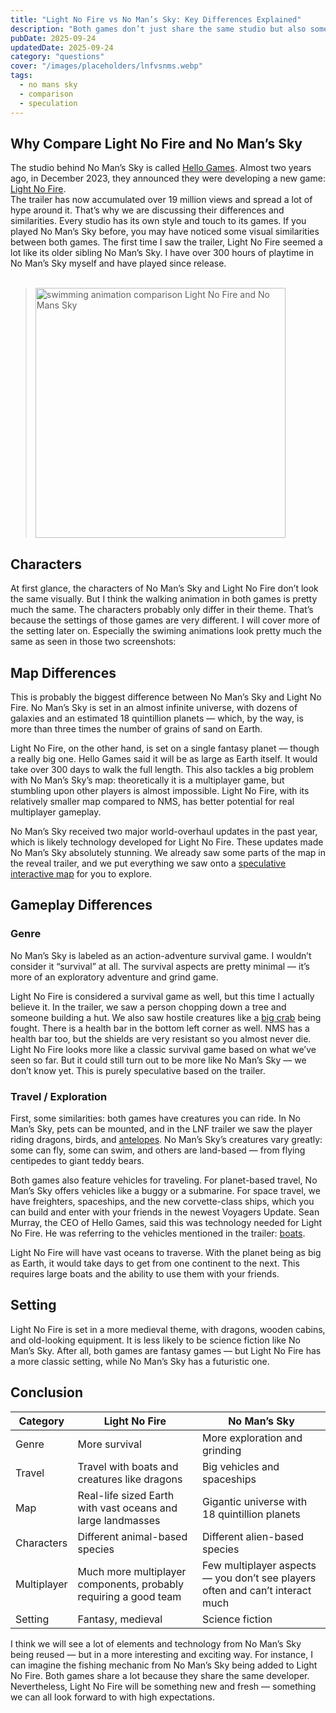 ```yaml
---
title: "Light No Fire vs No Man’s Sky: Key Differences Explained"
description: "Both games don’t just share the same studio but also some key mechanics. This article covers the differences and similarities."
pubDate: 2025-09-24
updatedDate: 2025-09-24
category: "questions"
cover: "/images/placeholders/lnfvsnms.webp"
tags:
  - no mans sky
  - comparison
  - speculation
---
```


## Why Compare Light No Fire and No Man’s Sky

The studio behind No Man’s Sky is called [Hello Games](/guides/questions/who-is-making-light-no-fire/). Almost two years ago, in December 2023, they announced they were developing a new game: [Light No Fire](/guides/questions/game-details-2025/).  
The trailer has now accumulated over 19 million views and spread a lot of hype around it. That’s why we are discussing their differences and similarities. Every studio has its own style and touch to its games. If you played No Man’s Sky before, you may have noticed some visual similarities between both games. The first time I saw the trailer, Light No Fire seemed a lot like its older sibling No Man’s Sky. I have over 300 hours of playtime in No Man’s Sky myself and have played since release.
<br><br>
> <img src="/images/placeholders/swimming_lightnofire_vs_nomanssky.webp" alt="swimming animation comparison Light No Fire and No Mans Sky" width="400" class="rounded-card shadow-soft" />


## Characters

At first glance, the characters of No Man’s Sky and Light No Fire don’t look the same visually. But I think the walking animation in both games is pretty much the same. The characters probably only differ in their theme. That’s because the settings of those games are very different. I will cover more of the setting later on. Especially the swiming animations look pretty much the same as seen in those two screenshots: 

## Map Differences

This is probably the biggest difference between No Man’s Sky and Light No Fire. No Man’s Sky is set in an almost infinite universe, with dozens of galaxies and an estimated 18 quintillion planets — which, by the way, is more than three times the number of grains of sand on Earth.  

Light No Fire, on the other hand, is set on a single fantasy planet — though a really big one. Hello Games said it will be as large as Earth itself. It would take over 300 days to walk the full length. This also tackles a big problem with No Man’s Sky’s map: theoretically it is a multiplayer game, but stumbling upon other players is almost impossible. Light No Fire, with its relatively smaller map compared to NMS, has better potential for real multiplayer gameplay.  

No Man’s Sky received two major world-overhaul updates in the past year, which is likely technology developed for Light No Fire. These updates made No Man’s Sky absolutely stunning. We already saw some parts of the map in the reveal trailer, and we put everything we saw onto a [speculative interactive map](/light-no-fire-map/) for you to explore.

## Gameplay Differences

### Genre

No Man’s Sky is labeled as an action-adventure survival game. I wouldn’t consider it “survival” at all. The survival aspects are pretty minimal — it’s more of an exploratory adventure and grind game.  

Light No Fire is considered a survival game as well, but this time I actually believe it. In the trailer, we saw a person chopping down a tree and someone building a hut. We also saw hostile creatures like a [big crab](/light-no-fire-map#biome_rocky_lands) being fought. There is a health bar in the bottom left corner as well. NMS has a health bar too, but the shields are very resistant so you almost never die. Light No Fire looks more like a classic survival game based on what we’ve seen so far. But it could still turn out to be more like No Man’s Sky — we don’t know yet. This is purely speculative based on the trailer.

### Travel / Exploration

First, some similarities: both games have creatures you can ride. In No Man’s Sky, pets can be mounted, and in the LNF trailer we saw the player riding dragons, birds, and [antelopes](/light-no-fire-map#biome_savanna). No Man’s Sky’s creatures vary greatly: some can fly, some can swim, and others are land-based — from flying centipedes to giant teddy bears.  

Both games also feature vehicles for traveling. For planet-based travel, No Man’s Sky offers vehicles like a buggy or a submarine. For space travel, we have freighters, spaceships, and the new corvette-class ships, which you can build and enter with your friends in the newest Voyagers Update. Sean Murray, the CEO of Hello Games, said this was technology needed for Light No Fire. He was referring to the vehicles mentioned in the trailer: [boats](/light-no-fire-map#biome_ocean_island).  

Light No Fire will have vast oceans to traverse. With the planet being as big as Earth, it would take days to get from one continent to the next. This requires large boats and the ability to use them with your friends.

## Setting

Light No Fire is set in a more medieval theme, with dragons, wooden cabins, and old-looking equipment. It is less likely to be science fiction like No Man’s Sky. After all, both games are fantasy games — but Light No Fire has a more classic setting, while No Man’s Sky has a futuristic one.

## Conclusion
| Category   | Light No Fire                                                                 | No Man’s Sky                                                     |
|------------|-------------------------------------------------------------------------------|------------------------------------------------------------------|
| Genre      | More survival                                                                 | More exploration and grinding                                    |
| Travel     | Travel with boats and creatures like dragons                                  | Big vehicles and spaceships                                      |
| Map        | Real-life sized Earth with vast oceans and large landmasses                   | Gigantic universe with 18 quintillion planets                    |
| Characters | Different animal-based species                                                | Different alien-based species                                    |
| Multiplayer| Much more multiplayer components, probably requiring a good team              | Few multiplayer aspects — you don’t see players often and can’t interact much |
| Setting    | Fantasy, medieval                                                             | Science fiction                                                  |

I think we will see a lot of elements and technology from No Man’s Sky being reused — but in a more interesting and exciting way. For instance, I can imagine the fishing mechanic from No Man’s Sky being added to Light No Fire. Both games share a lot because they share the same developer. Nevertheless, Light No Fire will be something new and fresh — something we can all look forward to with high expectations.
